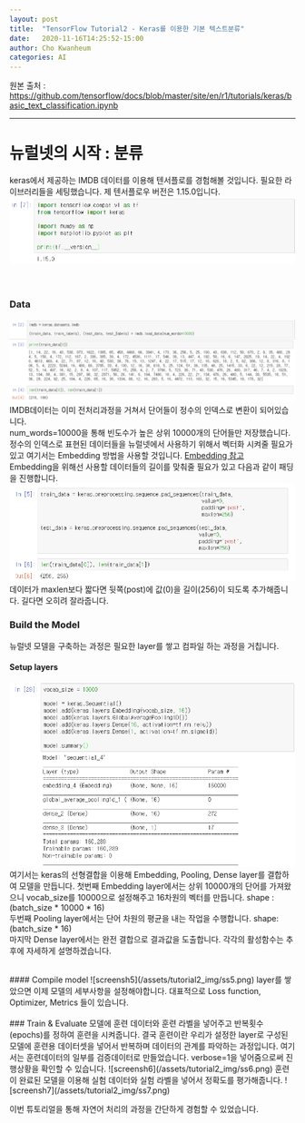 ```yaml
---
layout: post
title:  "TensorFlow Tutorial2 - Keras를 이용한 기본 텍스트분류"
date:   2020-11-16T14:25:52-15:00
author: Cho Kwanheum
categories: AI
---
```


원본 출처 :  https://github.com/tensorflow/docs/blob/master/site/en/r1/tutorials/keras/basic_text_classification.ipynb

---


# 뉴럴넷의 시작 : 분류 
keras에서 제공하는 IMDB 데이터를 이용해 텐서플로를 경험해볼 것입니다.  필요한 라이브러리들을 세팅했습니다. 제 텐서플로우 버전은 1.15.0입니다.
![screensh](/assets/tutorial1_img/ss1.png)
<br>  
<br>

### Data
![scrrensh2](/assets/tutorial2_img/ss2.png)
IMDB데이터는 이미 전처리과정을 거쳐서 단어들이 정수의 인덱스로 변환이 되어있습니다.<br>
num_words=10000을 통해 빈도수가 높은 상위 10000개의 단어들만 저장했습니다.
<br>
정수의 인덱스로 표현된 데이터들을 뉴럴넷에서 사용하기 위해서 벡터화 시켜줄 필요가 있고 여기서는 Embedding 방법을 사용할 것입니다. [Embedding 참고](https://kwanheumcho.github.io/ai/2020/11/16/embedding.html)<br>
Embedding을 위해선 사용할 데이터들의 길이를 맞춰줄 필요가 있고 다음과 같이 패딩을 진행합니다.
![scrrensh3](/assets/tutorial2_img/ss3.png)
데이터가 maxlen보다 짧다면  뒷쪽(post)에 값(0)을 길이(256)이 되도록 추가해줍니다. 길다면 오히려 잘라줍니다.
<br>


### Build the Model
뉴럴넷 모델을 구축하는 과정은 필요한 layer를 쌓고 컴파일 하는 과정을 거칩니다.
<br>
####   Setup layers
![screensh4](/assets/tutorial2_img/ss4.png)
여기서는  keras의 선형결합을 이용해 Embedding, Pooling, Dense layer를 결합하여 모델을 만듭니다.
첫번째 Embedding layer에서는 상위 10000개의 단어를 가져왔으니 vocab_size를 10000으로 설정해주고 16차원의 벡터를 만듭니다. shape : (batch_size * 10000 * 16)<br>
두번째 Pooling layer에서는 단어 차원의 평균을 내는 작업을 수행합니다. shape: (batch_size * 16)<br>
마지막 Dense layer에서는 완전 결합으로 결과값을 도출합니다. 각각의 활성함수는 추후에 자세하게 설명하겠습니다.

<br>
####   Compile model
![screensh5](/assets/tutorial2_img/ss5.png)
layer를 쌓았으면 이제 모델의 세부사항을 설정해야합니다. 대표적으로 Loss function, Optimizer, Metrics 들이 있습니다.
<br>
<br>
### Train & Evaluate
모델에 훈련 데이터와 훈련 라벨을 넣어주고 반복횟수(epochs)를 정하여 훈련을 시켜줍니다. 결국 훈련이란 우리가 설정한 layer로 구성된 모델에 훈련용 데이터셋을 넣어서 반복하며 데이터의 관계를 파악하는 과정입니다. 여기서는 훈련데이터의 일부를 검증데이터로 만들었습니다. verbose=1을 넣어줌으로써 진행상황을 확인할 수 있습니다.
![screensh6](/assets/tutorial2_img/ss6.png)
훈련이 완료된 모델을 이용해  실험 데이터와 실험 라벨을 넣어서  정확도를 평가해줍니다.
![screensh7](/assets/tutorial2_img/ss7.png)
<br>

이번 튜토리얼을 통해 자연어 처리의 과정을 간단하게 경험할 수 있었습니다.
